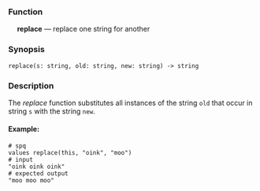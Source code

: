 ### Function

&emsp; **replace** &mdash; replace one string for another

### Synopsis

```
replace(s: string, old: string, new: string) -> string
```

### Description

The _replace_ function substitutes all instances of the string `old`
that occur in string `s` with the string `new`.

#### Example:

```mdtest-spq
# spq
values replace(this, "oink", "moo")
# input
"oink oink oink"
# expected output
"moo moo moo"
```
